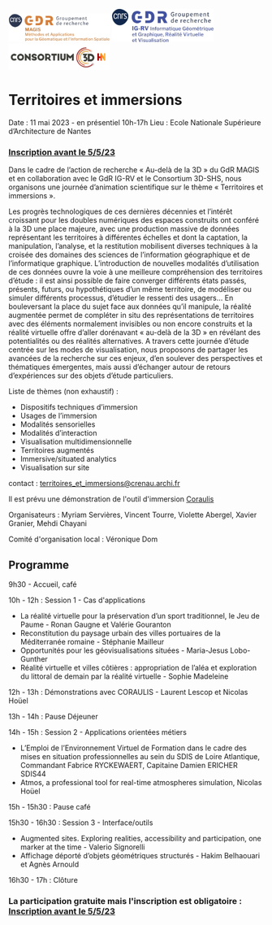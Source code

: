 <img src="Logo-GDR_MAGIS.jpg" alt="Logo Magis" width="200pt"/> <img src="Logo-GDR_IGRV.jpg" alt="Logo IGRV" width="200pt"/> <img src="Logo_Consortium_3D_SHS.png" alt="Logo 3D SHS" width="200pt"/>

# Territoires et immersions 

Date : 11 mai 2023 - en présentiel 10h-17h
Lieu : Ecole Nationale Supérieure d’Architecture de Nantes 

### [Inscription avant le 5/5/23](https://docs.google.com/forms/d/e/1FAIpQLSdZgRGZ4dQEVFu8TmufsqpEH5O1F6PsyZMt4hV3Gb6l1aKKgg/viewform?usp=sf_link)

Dans le cadre de l’action de recherche « Au-delà de la 3D » du GdR MAGIS et en collaboration avec le GdR IG-RV et le Consortium 3D-SHS, nous organisons une journée d’animation scientifique sur le thème « Territoires et immersions ».
 
Les progrès technologiques de ces dernières décennies et l’intérêt croissant pour les doubles numériques des espaces construits ont conféré à la 3D une place majeure, avec une production massive de données représentant les territoires à différentes échelles et dont la captation, la manipulation, l’analyse, et la restitution mobilisent diverses techniques à la croisée des domaines des sciences de l’information géographique et de l’informatique graphique. L’introduction de nouvelles modalités d’utilisation de ces données ouvre la voie à une meilleure compréhension des territoires d’étude : il est ainsi possible de faire converger différents états passés, présents, futurs, ou hypothétiques d’un même territoire, de modéliser ou simuler différents processus, d’étudier le ressenti des usagers… En bouleversant la place du sujet face aux données qu’il manipule, la réalité augmentée permet de compléter in situ des représentations de territoires avec des éléments normalement invisibles ou non encore construits et la réalité virtuelle offre d’aller dorénavant « au-delà de la 3D » en révélant des potentialités ou des réalités alternatives. A travers cette journée d’étude centrée sur les modes de visualisation, nous proposons de partager les avancées de la recherche sur ces enjeux, d’en soulever des perspectives et thématiques émergentes, mais aussi d’échanger autour de retours d’expériences sur des objets d’étude particuliers.
 

Liste de thèmes (non exhaustif) : 
- Dispositifs techniques d’immersion
- Usages de l’immersion
- Modalités sensorielles
- Modalités d’interaction
- Visualisation multidimensionnelle
- Territoires augmentés
- Immersive/situated analytics
- Visualisation sur site

contact : territoires_et_immersions@crenau.archi.fr
<!--- Merci de faire parvenir vos propositions de présentations à territoires_et_immersions@crenau.archi.fr sous forme d'un abstract ~500 mots avant le *21 avril 2023*

Le programme sera diffusé le 25 avril 2023. 
-->

Il est prévu une démonstration de l'outil d'immersion [Coraulis](https://aau.archi.fr/contrat-de-recherche/coraulis-centre-dobservation-en-realite-augmentee-et-lieu-dimmersion-sonore/) 

Organisateurs : Myriam Servières, Vincent Tourre, Violette Abergel, Xavier Granier, Mehdi Chayani

Comité d'organisation local : Véronique Dom



## Programme

9h30 - Accueil, café

10h - 12h : Session 1 - Cas d'applications

- La réalité virtuelle pour la préservation d’un sport traditionnel, le Jeu de Paume - Ronan Gaugne et Valérie Gouranton
- Reconstitution du paysage urbain des villes portuaires de la Méditerranée romaine - Stéphanie Mailleur
- Opportunités pour les géovisualisations situées - Maria-Jesus Lobo-Gunther
- Réalité virtuelle et villes côtières : appropriation de l’aléa et exploration du littoral de demain par la réalité virtuelle - Sophie Madeleine 

12h - 13h : Démonstrations avec CORAULIS - Laurent Lescop et Nicolas Hoüel

13h - 14h : Pause Déjeuner

14h - 15h : Session 2 - Applications orientées métiers
- L’Emploi de l’Environnement Virtuel de Formation dans le cadre des mises en situation professionnelles au sein du SDIS de Loire Atlantique, Commandant Fabrice RYCKEWAERT, Capitaine Damien ERICHER SDIS44
- Atmos, a professional tool for real-time atmospheres simulation, Nicolas Hoüel

15h - 15h30 : Pause café

15h30 - 16h30 : Session 3 - Interface/outils
- Augmented sites. Exploring realities, accessibility and participation, one marker at the time - Valerio Signorelli
- Affichage déporté d’objets géométriques structurés -  Hakim Belhaouari et Agnès Arnould

16h30 - 17h : Clôture

### La participation gratuite mais l'inscription est obligatoire : [Inscription avant le 5/5/23](https://docs.google.com/forms/d/e/1FAIpQLSdZgRGZ4dQEVFu8TmufsqpEH5O1F6PsyZMt4hV3Gb6l1aKKgg/viewform?usp=sf_link)



